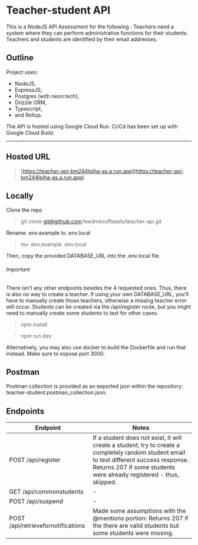 # Teacher-student API

This is a NodeJS API Assessment for the following : Teachers need a system where they can perform administrative functions for their students. Teachers and students are identified by their email addresses.

## Outline

Project uses:

* NodeJS,&#x20;
* ExpressJS,&#x20;
* Postgres (with neon.tech),&#x20;
* Drizzle ORM,&#x20;
* Typescript,&#x20;
* and Rollup.&#x20;

The API is hosted using Google Cloud Run. Ci/Cd has been set up with Google Cloud Build.

***

## Hosted URL

> [https://teacher-api-bm244lpjha-as.a.run.app](https://teacher-api-bm244lpjha-as.a.run.app)

## Locally

Clone the repo

> git clone git@github.com\:feedmecoffeepls/teacher-api.git

Rename .env.example to .env.local

> mv .env.example .env.local

Then, copy the provided DATABASE\_URL into the .env.local file.

###### Important

There isn't any other endpoints besides the 4 requested ones. Thus, there is also no way to create a teacher. If using your own DATABASE\_URL, you'll have to manually create those teachers, otherwise a missing teacher error will occur. Students can be created via the /api/register route, but you might need to manually create some students to test for other cases.&#x20;

> npm install

> npm run dev

Alternatively, you may also use docker to build the Dockerfile and run that instead. Make sure to expose port 3000.

## Postman

Postman collection is provided as an exported json within the repository: teacher-student.postman\_collection.json.

## Endpoints

| Endpoint                           | Notes                                                                                                                                                                                                            |
| ---------------------------------- | ---------------------------------------------------------------------------------------------------------------------------------------------------------------------------------------------------------------- |
| POST /api/register                 | If a student does not exist, it will create a student, try to create a completely random student email to test different success response. Returns 207 if some students were already registered - thus, skipped. |
| GET /api/commonstudents            | -                                                                                                                                                                                                                |
| POST /api/suspend                  | -                                                                                                                                                                                                                |
| POST /api/retrievefornotifications | Made some assumptions with the @mentions portion: Returns 207 if the there are valid students but some students were missing.                                                                                    |

######